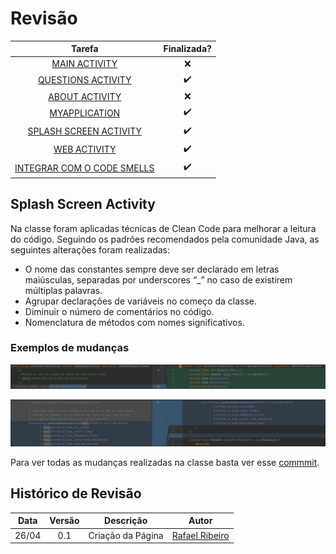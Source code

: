 # Revisão

Tarefa | Finalizada? |
:-----:|:-----------:|
[MAIN ACTIVITY](https://github.com/GCES-Escola-em-Casa-2020-2/wiki/issues/16) | :x: |
[QUESTIONS ACTIVITY](https://github.com/GCES-Escola-em-Casa-2020-2/wiki/issues/26) | :heavy_check_mark: |
[ABOUT ACTIVITY](https://github.com/GCES-Escola-em-Casa-2020-2/wiki/issues/27) | :x: |
[MYAPPLICATION](https://github.com/GCES-Escola-em-Casa-2020-2/wiki/issues/28) | :heavy_check_mark: |
[SPLASH SCREEN ACTIVITY](https://github.com/GCES-Escola-em-Casa-2020-2/wiki/issues/29) | :heavy_check_mark: |
[WEB ACTIVITY](https://github.com/GCES-Escola-em-Casa-2020-2/wiki/issues/30) | :heavy_check_mark: |
[INTEGRAR COM O CODE SMELLS](https://github.com/GCES-Escola-em-Casa-2020-2/wiki/issues/31) | :heavy_check_mark: |

## Splash Screen Activity

Na classe foram aplicadas técnicas de Clean Code para melhorar a leitura do código. Seguindo os padrões recomendados pela comunidade Java, as seguintes alterações foram realizadas:

* O nome das constantes sempre deve ser declarado em letras maiúsculas, separadas por underscores “_” no caso de existirem múltiplas palavras.
* Agrupar declarações de variáveis no começo da classe.
* Diminuir o número de comentários no código.
* Nomenclatura de métodos com nomes significativos.

### Exemplos de mudanças

![splash1](./../../img/sprint5/splash1.png)<br>

![splash2](./../../img/sprint5/splash2.png)<br>

Para ver todas as mudanças realizadas na classe basta ver esse [commmit](https://github.com/GCES-Escola-em-Casa-2020-2/android-escola-em-casa/commit/22edeca91a6ea14f3784b6e2f7000f4c8e943558).

## Histórico de Revisão

Data | Versão | Descrição | Autor |
:---:|:------:|-----------|-------|
26/04|0.1 | Criação da Página | [Rafael Ribeiro](https://github.com/rafaelflarrn) |


